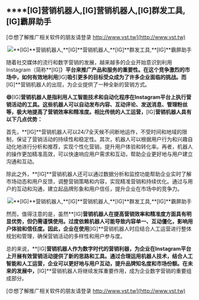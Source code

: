 ## ****[IG]**营销机器人,**[IG]**营销机器人,**[IG]**群发工具,**[IG]**霸屏助手**

[😍想了解推广相关软件的朋友请登录 http://www.vst.tw](http://www.vst.tw)

 <center><img src="https://vst.tw/MP4/tuiguang/png/7.png" alt="**[IG]**营销机器人,**[IG]**营销机器人,**[IG]**群发工具,**[IG]**霸屏助手"></center>

随着社交媒体的流行和数字营销的发展，越来越多的企业开始意识到利用Instagram（简称**[IG]**）平台来推广产品和服务的重要性。在这个竞争激烈的市场中，如何有效地利用**[IG]**吸引更多的目标受众成为了许多企业面临的挑战。而**[IG]**营销机器人的出现，为企业提供了一种全新的营销方式。

**😄**[IG]**营销机器人是指利用人工智能技术和自动化程序在Instagram平台上执行营销活动的工具。这些机器人可以自动发布内容、互动评论、发送消息、管理粉丝等，极大地提高了营销效率和精准度。相比传统的人工运营，**[IG]**营销机器人具有以下几点优势：**

首先，**[IG]**营销机器人可以24/7全天候不间断地运作，不受时间和地域的限制，保证了营销活动的持续性和稳定性。其次，机器人可以根据用户行为和兴趣自动化地进行分析和推荐，实现个性化营销，提升用户体验和转化率。再者，机器人的操作更加精准高效，可以快速响应用户需求和互动，帮助企业更好地与用户建立沟通和互动。

除此之外，**[IG]**营销机器人还可以通过数据分析和监控功能帮助企业实时了解市场动态和用户反馈，调整营销策略和内容，实现精准营销和持续优化。通过与用户的互动和沟通，建立起品牌形象和用户信任，提升企业在市场中的竞争力。

 <center><img src="https://vst.tw/MP4/tuiguang/png/4.png" alt="**[IG]**营销机器人,**[IG]**营销机器人,**[IG]**群发工具,**[IG]**霸屏助手"></center>

然而，值得注意的是，虽然**[IG]**营销机器人在提高营销效率和精准度方面具有明显优势，但仍需谨慎使用。过度依赖机器人可能导致内容单一、互动僵化，影响用户体验和信任度。因此，企业在使用**[IG]**营销机器人时应结合人工运营进行整体规划和管理，确保营销活动的多样性和用户参与度。

总的来说，**[IG]**营销机器人作为数字时代的营销利器，为企业在Instagram平台上开展有效营销活动提供了新的思路和工具。通过合理运用机器人技术，结合人工智能和人工运营，企业可以更好地与用户互动，提升品牌知名度和市场份额。在未来的发展中，**[IG]**营销机器人将继续发挥重要作用，成为企业数字营销的重要组成部分。

[😍想了解推广相关软件的朋友请登录 http://www.vst.tw](http://www.vst.tw)



